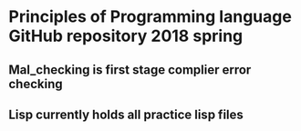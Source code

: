 # Principles of Programming language GitHub repository 2018 spring
## Mal_checking is first stage complier error checking
## Lisp currently holds all practice lisp files
